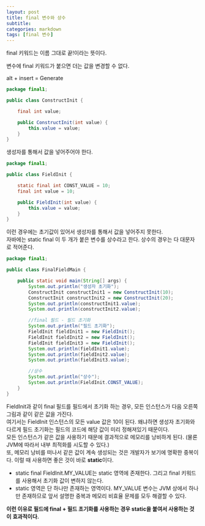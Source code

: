 ```yaml
---
layout: post
title: final 변수와 상수
subtitle:
categories: markdown
tags: [final 변수]
---
```

final 키워드는 이름 그대로 끝!이라는 뜻이다.

변수에 final 키워드가 붙으면 더는 값을 변경할 수 없다.

alt + insert = Generate


``` java
package final1;

public class ConstructInit {

    final int value;

    public ConstructInit(int value) {
        this.value = value;
    }
}
```
생성자를 통해서 값을 넣어주어야 한다.


``` java
package final1;

public class FieldInit {

    static final int CONST_VALUE = 10;
    final int value = 10;

    public FieldInit(int value) {
        this.value = value;
    }
}
```

이런 경우에는 초기값이 있어서 생성자를 통해서 값을 넣어주지 못한다.  
자바에는 static final 이 두 개가 붙은 변수를 상수라고 한다. 상수의 경우는 다 대문자로 적어준다.
<br>


``` java
package final1;

public class FinalFieldMain {

    public static void main(String[] args) {
        System.out.println("생성자 초기화");
        ConstructInit constructInit1 = new ConstructInit(10);
        ConstructInit constructInit2 = new ConstructInit(20);
        System.out.println(constructInit1.value);
        System.out.println(constructInit2.value);

        //final 필드 - 필드 초기화
        System.out.println("필드 초기화");
        FieldInit fieldInit1 = new FieldInit();
        FieldInit fieldInit2 = new FieldInit();
        FieldInit fieldInit3 = new FieldInit();
        System.out.println(fieldInit1.value);
        System.out.println(fieldInit2.value);
        System.out.println(fieldInit3.value);

        //상수
        System.out.println("상수");
        System.out.println(FieldInit.CONST_VALUE);
    }
}
```
FieldInit과 같이 final 필드를 필드에서 초기화 하는 경우, 모든 인스턴스가 다음 오른쪽 그림과 같이 같은 값을 가진다.  
여기서는 FieldInit 인스턴스의 모든 value 값은 10이 된다.
왜냐하면 생성자 초기화와 다르게 필드 초기화는 필드의 코드에 해당 값이 미리 정해져있기 때문이다.   
모든 인스턴스가 같은 값을 사용하기 때문에 결과적으로 메모리를 낭비하게 된다. (물론 JVM에 따라서 내부 최적화를 시도할 수 있다.)  
또, 메모리 낭비를 떠나서 같은 값이 계속 생성되는 것은 개발자가 보기에 명확한 중복이다. 이럴 때 사용하면 좋은 것이 바로 **static**이다.
<br>

- static final FieldInit.MY_VALUE는 static 영역에 존재한다. 그리고 final 키워드를 사용해서 초기화 값이 변하지 않는다. 
- static 영역은 단 하나만 존재하는 영역이다. MY_VALUE 변수는 JVM 상에서 하나만 존재하므로 앞서 설명한 중복과 메모리 비효율 문제를 모두 해결할 수 있다.

__이런 이유로 필드에 final + 필드 초기화를 사용하는 경우 static을 붙여서 사용하는 것이 효과적이다.__